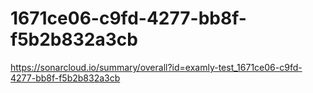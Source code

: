 # 1671ce06-c9fd-4277-bb8f-f5b2b832a3cb
https://sonarcloud.io/summary/overall?id=examly-test_1671ce06-c9fd-4277-bb8f-f5b2b832a3cb
